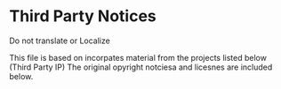# Third Party Notices

Do not translate or Localize

This file is based on incorpates material from the projects listed below (Third Party IP) The original opyright notciesa and licesnes are included below.
